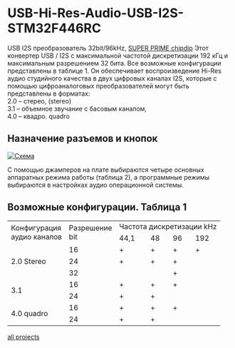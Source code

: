 # USB-Hi-Res-Audio-USB-I2S-STM32F446RC
USB I2S преобразователь 32bit/96kHz, <a class="link" href="https://www.chipdip.ru/product0/9000569733">SUPER PRIME chipdip</a>
Этот конвертер USB / I2S с максимальной частотой дискретизации 192 кГц и максимальным разрешением 32 бита. Все возможные конфигурации представлены в таблице 1. Он обеспечивает воспроизведение Hi-Res аудио студийного качества в двух цифровых каналах I2S, которые с помощью цифроаналоговых преобразователей могут быть представлены в форматах:<br/>
2.0 – стерео, (stereo) <br/>
3.1 – объемное звучание с басовым каналом,<br/>
4.0 – квадро. quadro<br/>
<h2>Назначение разъемов и кнопок</h2>

<p><a class="galery" href="https://static.chipdip.ru/lib/367/DOC004367901.jpg"><img alt="Схема" src="https://static.chipdip.ru/lib/367/DOC004367901.jpg" /></a></p>


С помощью джамперов на плате выбираются четыре основных аппаратных режима работы (таблица 2), а программные режимы выбираются в настройках аудио операционной системы.
<h2>Возможные конфигурации. Таблица 1</h2>

<table>
	<tbody>
		<tr>
			<td rowspan="2">Конфигурация<br />
			аудио каналов</td>
			<td rowspan="2">Разрешение<br />
			bit</td>
			<td colspan="4">Частота дискретизации kHz</td>
		</tr>
		<tr>
			<td>44,1</td>
			<td>48</td>
			<td>96</td>
			<td>192</td>
		</tr>
		<tr>
			<td rowspan="3">2.0 Stereo</td>
			<td>16</td>
			<td>+</td>
			<td>+</td>
			<td>+</td>
			<td>+</td>
		</tr>
		<tr>
			<td>24</td>
			<td>+</td>
			<td>+</td>
			<td>+</td>
			<td>&nbsp;</td>
		</tr>
		<tr>
			<td>32</td>
			<td>&nbsp;</td>
			<td>&nbsp;</td>
			<td>+</td>
			<td>&nbsp;</td>
		</tr>
		<tr>
			<td rowspan="2">3.1</td>
			<td>16</td>
			<td>+</td>
			<td>+</td>
			<td>+</td>
			<td>&nbsp;</td>
		</tr>
		<tr>
			<td>24</td>
			<td>+</td>
			<td>+</td>
			<td>&nbsp;</td>
			<td>&nbsp;</td>
		</tr>
		<tr>
			<td rowspan="2">4.0 quadro</td>
			<td>16</td>
			<td>+</td>
			<td>+</td>
			<td>+</td>
			<td>&nbsp;</td>
		</tr>
		<tr>
			<td>24</td>
			<td>+</td>
			<td>+</td>
			<td>&nbsp;</td>
			<td>&nbsp;</td>
		</tr>
	</tbody>
</table>
</table>
<a class="link" href="https://www.chipdip.ru/catalog/just-do-it">all projects</a>
